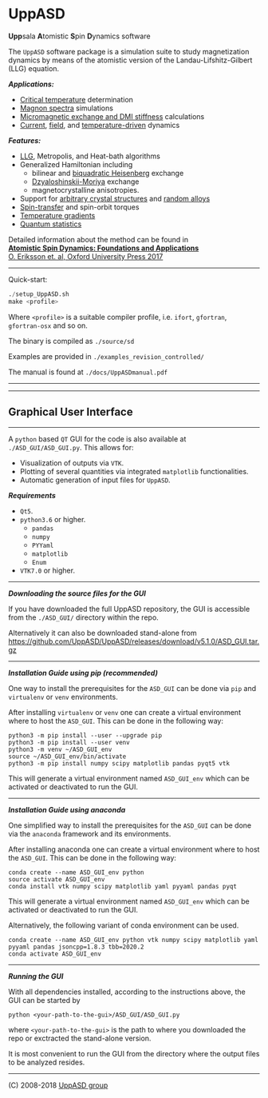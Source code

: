 <h1>UppASD</h1>

<b>Upp</b>sala <b>A</b>tomistic <b>S</b>pin <b>D</b>ynamics software
<!--![logo][logo]-->


The `UppASD` software package is a simulation suite to study magnetization dynamics by means of the atomistic version of the Landau-Lifshitz-Gilbert (LLG) equation.

***Applications:***
- [Critical temperature][11] determination
- [Magnon spectra][7] simulations
- [Micromagnetic exchange and DMI stiffness][6] calculations
- [Current][9], [field][8], and [temperature-driven][5] dynamics

***Features:***
- [LLG][12], Metropolis, and Heat-bath algorithms
- Generalized Hamiltonian including 
	-	bilinear and [biquadratic Heisenberg][10] exchange
	-	[Dzyaloshinskii-Moriya][15] exchange 
	-	magnetocrystalline anisotropies.
- Support for [arbitrary crystal structures][14] and [random alloys][13]
- [Spin-transfer][9] and spin-orbit torques
- [Temperature gradients][4]
- [Quantum statistics][3]

Detailed information about the method can be found in   
[**Atomistic Spin Dynamics: Foundations and Applications**  
O. Eriksson et. al,  Oxford University Press 2017][1]


---
Quick-start:
```python
./setup_UppASD.sh   
make <profile>
```

Where `<profile>` is a suitable compiler profile, i.e. `ifort`, `gfortran`, `gfortran-osx` and so on.   

The binary is compiled as `./source/sd`

Examples are provided in `./examples_revision_controlled/`

The manual is found at `./docs/UppASDmanual.pdf` 

---

---

<h2>Graphical User Interface</h2>

---

A `python` based `QT` GUI for the code is also available at `./ASD_GUI/ASD_GUI.py`. 
This allows for:
- Visualization of outputs via `VTK`.
- Plotting of several quantities via integrated `matplotlib` functionalities.
- Automatic generation of input files for `UppASD`.

***Requirements***
- `Qt5`.
- `python3.6` or higher.
   - `pandas`
   - `numpy`
   - `PYYaml`
   - `matplotlib`
   - `Enum`
- `VTK7.0` or higher.

---
***Downloading the source files for the GUI***

If you have downloaded the full UppASD repository, the GUI is accessible from the `./ASD_GUI/` directory within the repo. 

Alternatively it can also be downloaded stand-alone from https://github.com/UppASD/UppASD/releases/download/v5.1.0/ASD_GUI.tar.gz

---
***Installation Guide using pip (recommended)***

One way to install the prerequisites for the `ASD_GUI` can be done via `pip` and `virtualenv` or `venv` environments.

After installing `virtualenv` or `venv` one can create a virtual environment where to host the `ASD_GUI`. This can be done in the following way:

```
python3 -m pip install --user --upgrade pip
python3 -m pip install --user venv
python3 -m venv ~/ASD_GUI_env
source ~/ASD_GUI_env/bin/activate
python3 -m pip install numpy scipy matplotlib pandas pyqt5 vtk
```
This will generate a virtual environment named `ASD_GUI_env` which can be activated or deactivated to run the GUI.

---
***Installation Guide using anaconda***

One simplified way to install the prerequisites for the `ASD_GUI` can be done via the `anaconda` framework and its environments.

After installing anaconda one can create a virtual environment where to host the `ASD_GUI`. This can be done in the following way:

```
conda create --name ASD_GUI_env python
source activate ASD_GUI_env
conda install vtk numpy scipy matplotlib yaml pyyaml pandas pyqt

```
This will generate a virtual environment named `ASD_GUI_env` which can be activated or deactivated to run the GUI. 

Alternatively, the following variant of conda environment can be used.

```
conda create --name ASD_GUI_env python vtk numpy scipy matplotlib yaml pyyaml pandas jsoncpp=1.8.3 tbb=2020.2
conda activate ASD_GUI_env
```

---
***Running the GUI***

With all dependencies installed, according to the instructions above, the GUI can be started by 

```
python <your-path-to-the-gui>/ASD_GUI/ASD_GUI.py
```

where `<your-path-to-the-gui>` is the path to where you downloaded the repo or exctracted the stand-alone version.

It is most convenient to run the GUI from the directory where the output files to be analyzed resides.

---
(C) 2008-2018 [UppASD group][2]

[1]:https://global.oup.com/academic/product/atomistic-spin-dynamics-9780198788669
[2]:http://www.physics.uu.se/research/materials-theory/ongoing-research/uppasd/
[3]:https://journals.aps.org/prmaterials/abstract/10.1103/PhysRevMaterials.2.013802
[4]:https://journals.aps.org/prb/abstract/10.1103/PhysRevB.90.014434
[5]:https://www.nature.com/articles/ncomms12430
[6]:https://journals.aps.org/prb/abstract/10.1103/PhysRevB.92.214424
[7]:http://iopscience.iop.org/article/10.1088/0953-8984/27/24/243202/meta
[8]:https://journals.aps.org/prb/abstract/10.1103/PhysRevB.86.224401
[9]:https://www.nature.com/articles/srep25685
[10]:https://journals.aps.org/prl/abstract/10.1103/PhysRevLett.111.127204
[11]:https://journals.aps.org/prb/abstract/10.1103/PhysRevB.93.214439
[12]:http://iopscience.iop.org/article/10.1088/0953-8984/20/31/315203
[13]:https://journals.aps.org/prb/abstract/10.1103/PhysRevB.94.214410
[14]:https://journals.aps.org/prb/abstract/10.1103/PhysRevB.92.094411
[15]:https://www.nature.com/articles/ncomms5815
[logo]:../docs/uppasd_rot.png
